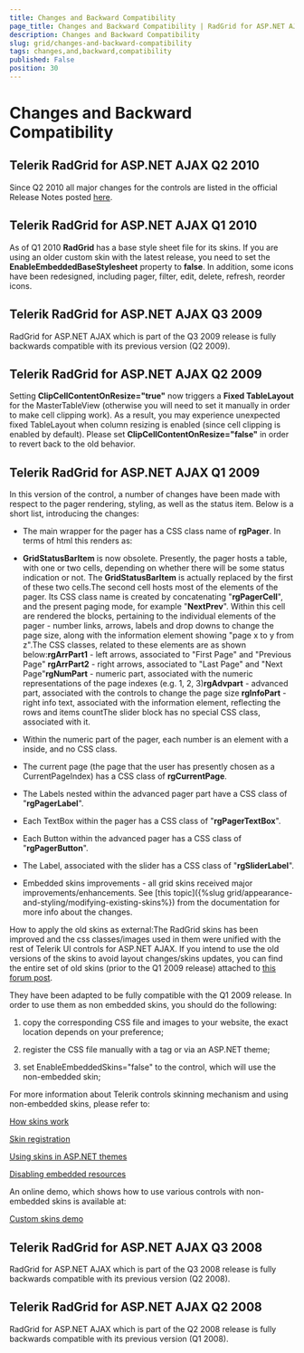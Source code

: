 ```yaml
---
title: Changes and Backward Compatibility
page_title: Changes and Backward Compatibility | RadGrid for ASP.NET AJAX Documentation
description: Changes and Backward Compatibility
slug: grid/changes-and-backward-compatibility
tags: changes,and,backward,compatibility
published: False
position: 30
---
```


# Changes and Backward Compatibility



## Telerik RadGrid for ASP.NET AJAX Q2 2010

Since Q2 2010 all major changes for the controls are listed in the official Release Notes posted [here](https://www.telerik.com/products/aspnet-ajax/whats-new/release-history.aspx).

## Telerik RadGrid for ASP.NET AJAX Q1 2010

As of Q1 2010 **RadGrid** has a base style sheet file for its skins. If you are using an older custom skin with the latest release, you need to set the **EnableEmbeddedBaseStylesheet** property to **false**. In addition, some icons have been redesigned, including pager, filter, edit, delete, refresh, reorder icons.

## Telerik RadGrid for ASP.NET AJAX Q3 2009

RadGrid for ASP.NET AJAX which is part of the Q3 2009 release is fully backwards compatible with its previous version (Q2 2009).

## Telerik RadGrid for ASP.NET AJAX Q2 2009

Setting **ClipCellContentOnResize="true"** now triggers a **Fixed TableLayout** for the MasterTableView (otherwise you will need to set it manually in order to make cell clipping work). As a result, you may experience unexpected fixed TableLayout when column resizing is enabled (since cell clipping is enabled by default). Please set **ClipCellContentOnResize="false"** in order to revert back to the old behavior.

## Telerik RadGrid for ASP.NET AJAX Q1 2009

In this version of the control, a number of changes have been made with respect to the pager rendering, styling, as well as the status item. Below is a short list, introducing the changes:

* The main wrapper for the pager has a CSS class name of **rgPager**. In terms of html this renders as:<tr class="rgPager">

* **GridStatusBarItem** is now obsolete. Presently, the pager hosts a table, with one or two cells, depending on whether there will be some status indication or not. The **GridStatusBarItem** is actually replaced by the first of these two cells.The second cell hosts most of the elements of the pager. Its CSS class name is created by concatenating "**rgPagerCell**", and the present paging mode, for example "**NextPrev**". Within this cell are rendered the blocks, pertaining to the individual elements of the pager - number links, arrows, labels and drop downs to change the page size, along with the information element showing "page x to y from z".The CSS classes, related to these elements are as shown below:**rgArrPart1** - left arrows, associated to "First Page" and "Previous Page" **rgArrPart2** - right arrows, associated to "Last Page" and "Next Page"**rgNumPart** - numeric part, associated with the numeric representations of the page indexes (e.g. 1, 2, 3)**rgAdvpart** - advanced part, associated with the controls to change the page size **rgInfoPart** - right info text, associated with the information element, reflecting the rows and items countThe slider block has no special CSS class, associated with it.

* Within the numeric part of the pager, each number is an **<a>** element with a <span> inside, and no CSS class.

* The current page (the page that the user has presently chosen as a CurrentPageIndex) has a CSS class of **rgCurrentPage**.

* The Labels nested within the advanced pager part have a CSS class of "**rgPagerLabel**".

* Each TextBox within the pager has a CSS class of "**rgPagerTextBox**".

* Each Button within the advanced pager has a CSS class of "**rgPagerButton**".

* The Label, associated with the slider has a CSS class of "**rgSliderLabel**".

* Embedded skins improvements - all grid skins received major improvements/enhancements. See [this topic]({%slug grid/appearance-and-styling/modifying-existing-skins%}) from the documentation for more info about the changes.

How to apply the old skins as external:The RadGrid skins has been improved and the css classes/images used in them were unified with the rest of Telerik UI controls for ASP.NET AJAX. If you intend to use the old versions of the skins to avoid layout changes/skins updates, you can find the entire set of old skins (prior to the Q1 2009 release) attached to [this forum post](https://www.telerik.com/community/forums/aspnet-ajax/calendar/radcalendar-q3-2008-skins-available-for-download.aspx).

They have been adapted to be fully compatible with the Q1 2009 release. In order to use them as non embedded skins, you should do the following:

1. copy the corresponding CSS file and images to your website, the exact location depends on your preference;

2. register the CSS file manually with a <link> tag or via an ASP.NET theme;

3. set EnableEmbeddedSkins="false" to the control, which will use the non-embedded skin;

For more information about Telerik controls skinning mechanism and using non-embedded skins, please refer to:

[How skins work](https://www.telerik.com/help/aspnet-ajax/introduction-how-skins-work.html)

[Skin registration](https://www.telerik.com/help/aspnet-ajax/introduction-skin-registration.html)

[Using skins in ASP.NET themes](https://www.telerik.com/help/aspnet-ajax/introduction-themes-how-to.html)

[Disabling embedded resources](https://www.telerik.com/help/aspnet-ajax/introduction-disabling-embedded-resources.html)

An online demo, which shows how to use various controls with non-embedded skins is available at:

[Custom skins demo](https://demos.telerik.com/aspnet-ajax/grid/examples/styles/customskin/defaultcs.aspx)

## Telerik RadGrid for ASP.NET AJAX Q3 2008

RadGrid for ASP.NET AJAX which is part of the Q3 2008 release is fully backwards compatible with its previous version (Q2 2008).

## Telerik RadGrid for ASP.NET AJAX Q2 2008

RadGrid for ASP.NET AJAX which is part of the Q2 2008 release is fully backwards compatible with its previous version (Q1 2008).
